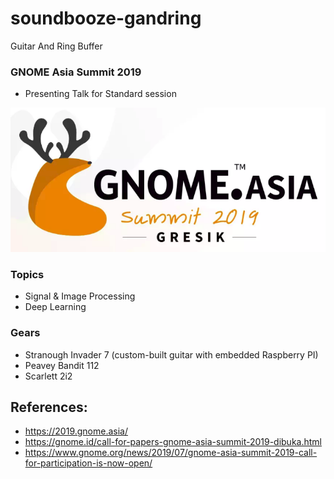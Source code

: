 # soundbooze-gandring

Guitar And Ring Buffer

### GNOME Asia Summit 2019

- Presenting Talk for Standard session

![alt text](https://raw.githubusercontent.com/soundbooze/soundbooze-gandring/master/logo.png)

### Topics

- Signal & Image Processing
- Deep Learning

### Gears

- Stranough Invader 7 (custom-built guitar with embedded Raspberry PI)
- Peavey Bandit 112
- Scarlett 2i2

## References:

- https://2019.gnome.asia/
- https://gnome.id/call-for-papers-gnome-asia-summit-2019-dibuka.html
- https://www.gnome.org/news/2019/07/gnome-asia-summit-2019-call-for-participation-is-now-open/
